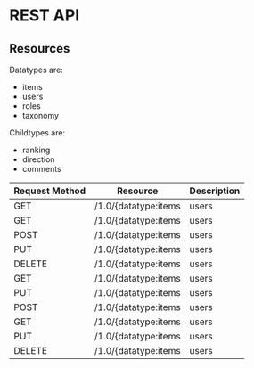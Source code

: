 # REST API

## Resources

Datatypes are:
* items
* users
* roles
* taxonomy

Childtypes are:
* ranking
* direction
* comments

|Request Method|Resource|Description|
|---|---|---|
|GET|/1.0/{datatype:items|users|roles|taxonomy}|Returns a collection of all items.|
|GET|/1.0/{datatype:items|users|roles|taxonomy}/{id}|Returns the item specified by {id}.|
|POST|/1.0/{datatype:items|users|roles|taxonomy}|Creates a new item and returns created item. Request body can contain any fields being initialized.|
|PUT|/1.0/{datatype:items|users|roles|taxonomy}/{id}|Updates the item specified by {id} and returns it if it has been modified. Request body should contain any fields being updated.|
|DELETE|/1.0/{datatype:items|users|roles|taxonomy}/{id}|Deletes the item specified by {id}.|
|GET|/1.0/{datatype:items|users|roles|taxonomy}/{id}/{childtype:ranking|direction|comments}|Returns a collection of children of item specified by {id}.|
|PUT|/1.0/{datatype:items|users|roles|taxonomy}/{id}/{childtype:ranking|direction}|Updates the item specified by {id} and returns it if it has been modified. Request body should contain any fields being updated.|
|POST|/1.0/{datatype:items|users|roles|taxonomy}/{id}/comments|Creates a new comment with parent item specified by {id}. Request body can contain any fields being initialized.|
|GET|/1.0/{datatype:items|users|roles|taxonomy}/{id}/{childtype:comments}/{childid}|Returns comment specified by {childid} that is a child of item {id}|
|PUT|/1.0/{datatype:items|users|roles|taxonomy}/{id}/{childtype:comments}/{childid}|Updates comment specified by {childid} that is a child of item {id}, and returns it if it has been modified. Request body should contain any fields being updated.|
|DELETE|/1.0/{datatype:items|users|roles|taxonomy}/{id}/{childtype:comments}/{childkey}|Deletes comment specified by {childid} that is a child of {id}|